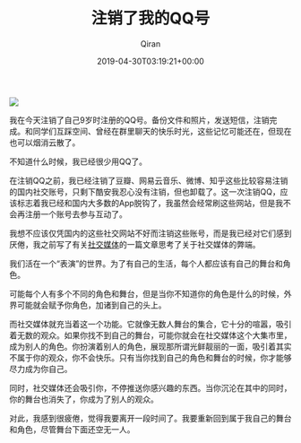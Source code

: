 ﻿---
title: 注销了我的QQ号
author: Qiran
type: post
date: 2019-04-30T03:19:21+00:00
url: /zh/logout-qq/
wp_last_modified_info:
  - 2019-05-04 @ 3:11 PM
wplmi_shortcode:
  - '[lmt-post-modified-info]'
xyz_twap:
  - 1
tags:
  - 账户

---
![](/uploads/2019/04/screenshot_20190430-0934337091186603733862139.png)

我在今天注销了自己9岁时注册的QQ号。备份文件和照片，发送短信，注销完成。和同学们互踩空间、曾经在群里聊天的快乐时光，这些记忆可能还在，但现在也可以烟消云散了。

不知道什么时候，我已经很少用QQ了。

在注销QQ之前，我已经注销了豆瓣、网易云音乐、微博、知乎这些比较容易注销的国内社交账号，只剩下酷安我忍心没有注销，但也卸载了。这一次注销QQ，应该标志着我已经和国内大多数的App脱钩了，我虽然会经常刷这些网站，但是我不会再注册一个账号去参与互动了。

我想不应该仅凭国内的这些社交网站不好而注销这些账号，而是我已经对它们感到厌倦，我之前写了有关[社交媒体][1]的一篇文章思考了关于社交媒体的弊端。

<p class="has-primary-background-color has-background">
  我们活在一个“表演”的世界。为了有自己的生活，每个人都应该有自己的舞台和角色。
</p>

可能每个人有多个不同的角色和舞台，但是当你不知道你的角色是什么的时候，外界可能就会赋予你角色，加诸到自己的头上。

而社交媒体就充当着这一个功能。它就像无数人舞台的集合，它十分的喧嚣，吸引着无数的观众。如果你找不到自己的舞台，可能你就会在社交媒体这个大集市里，成为别人的角色。你扮演着别人的角色，展现那所谓光鲜靓丽的一面，吸引着其实不属于你的观众，你不会快乐。只有当你找到自己的角色和舞台的时候，你才能够尽力成为你自己。

同时，社交媒体还会吸引你，不停推送你感兴趣的东西。当你沉沦在其中的同时，你的舞台也消失了，你成为了别人的观众。

对此，我感到很疲倦，觉得我要离开一段时间了。我要重新回到属于我自己的舞台和角色，尽管舞台下面还空无一人。

 [1]: https://www.liuqiran.com/index.php/2019/02/20/how-social-media-affects-us/
